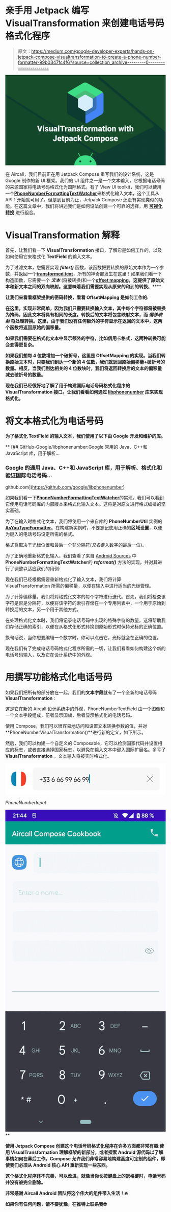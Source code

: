 # 亲手用 Jetpack 编写 VisualTransformation 来创建电话号码格式化程序

> 原文：<https://medium.com/google-developer-experts/hands-on-jetpack-compose-visualtransformation-to-create-a-phone-number-formatter-99b0347fc4f6?source=collection_archive---------0----------------------->

![](img/7c970f69eb313d3872ef47514ab89517.png)

在 Aircall，我们目前正在用 Jetpack Compose 重写我们的设计系统，这是 Google 制作的新 UI 框架。我们的 UI 组件之一是一个文本输入，它根据电话号码的来源国家将电话号码格式化为国际格式。有了 View UI toolkit，我们可以使用一个[**PhoneNumberFormattingTextWatcher**](https://developer.android.com/reference/android/telephony/PhoneNumberFormattingTextWatcher)来格式化输入文本，这个工具从 API 1 开始就可用了。但是到目前为止，Jetpack Compose 还没有实现类似的功能。在这篇文章中，我们将讲述我们是如何设法创建一个可靠的选择，用 [**可视化转换**](https://developer.android.com/reference/kotlin/androidx/compose/ui/text/input/VisualTransformation) 进行组合。

# VisualTransformation 解释

首先，让我们看一下 **VisualTransformation** 接口，了解它是如何工作的，以及如何使用它来格式化 **TextField** 的输入文本。

为了过滤文本，您需要实现 ***filter()*** 函数，该函数把要转换的原始文本作为一个参数，并返回一个[**transformed text**](https://developer.android.com/reference/kotlin/androidx/compose/ui/text/input/TransformedText)，所有的神奇都发生在这里！如果我们看一下构造函数，它需要一个 ***文本*** (将被转换)和一个[**offset mapping**](https://developer.android.com/reference/kotlin/androidx/compose/ui/text/input/OffsetMapping)**，这提供了原始文本和新文本之间的双向映射。这意味着我们需要实现从原来的和**到**的转换**。****

**让我们来看看框架提供的密码转换，看看 OffsetMapping 是如何工作的:**

**在这里，实现非常简单，因为我们只需要转换输入文本，其中每个字符都将被替换为掩码，因此文本将具有相同的长度。转换后的文本将包含映射文本，而 ***偏移映射*** 将处理转换。这里，由于我们没有任何额外的字符显示在返回的文本中，这两个函数将返回原始的偏移量。**

**如果我们需要在格式化文本中显示额外的字符，比如信用卡格式，这两种转换可能会变得更复杂。**

**如果我们想每 4 位数增加一个破折号，这里是 **OffsetMapping** 的实现。当我们转换原始文本时，只要我们到达一个新的 4 位数，我们就返回原始偏移量+破折号的数量。相反，当我们到达相关的 4 位数块时，我们将返回转换后的文本的偏移量减去破折号的数量。**

**现在我们已经很好地了解了用于构建国际电话号码格式化程序的 **VisualTransformation** 接口。让我们看看如何通过 [**libphonenumber**](https://github.com/google/libphonenumber) 库来实现格式化。**

# **将文本格式化为电话号码**

**为了格式化 TextField 的输入文本，我们使用了以下由 Google 开发和维护的库。**

**[](https://github.com/google/libphonenumber) [## GitHub-Google/libphonenumber:Google 常用的 Java、C++和 JavaScript 库，用于解析…

### Google 的通用 Java、C++和 JavaScript 库，用于解析、格式化和验证国际电话号码…

github.com](https://github.com/google/libphonenumber) 

如果我们看一下[**PhoneNumberFormattingTextWatcher**](https://developer.android.com/reference/android/telephony/PhoneNumberFormattingTextWatcher)的实现，我们可以看到它使用电话号码库的内部版本来格式化输入文本。这将是对原文进行格式编排的坚实基础。

为了在输入时格式化文本，我们将使用一个来自库的 **PhoneNumberUtil** 实例的[**AsYouTypeFormatter**](https://github.com/google/libphonenumber/blob/master/java/libphonenumber/src/com/google/i18n/phonenumbers/AsYouTypeFormatter.java)。在构建新实例时，不要忘记使用正确的**区域设置**，以便为键入的电话号码设定所需的格式。

格式将取决于光标位置和最后一个非分隔符(*又名*键入数字的最后一位)。

为了正确地重新格式化输入，我们查看了来自 [Android Sources](https://android.googlesource.com/platform/frameworks/base/+/master/telephony/java/android/telephony/PhoneNumberFormattingTextWatcher.java#130) 中**PhoneNumberFormattingTextWatcher**的 ***reformat()*** 方法的实现，并对其进行了调整以适应我们的用例:

现在我们已经根据需要重新格式化了输入文本，我们将计算 VisualTransformation 所需的偏移量，以便在输入中进行适当的光标管理。

为了计算偏移量，我们将对格式化文本的每个字符进行迭代。首先，我们将检查该字符是否是分隔符，以便将该字符的索引存储在一个专用列表中，一个用于原始到转换后的文本，另一个用于其他方式。

在处理格式化文本时，我们将记录电话号码中出现的特殊字符的数量。这将帮助我们存储正确的索引，以便在从格式化形式转换到原始形式时保持光标的正确位置。

换句话说，当你想要编辑一个数字时，你可以点击它，光标就会在正确的位置。

现在我们有了完成电话号码格式化程序所需的一切，让我们看看如何构建这个新的电话号码输入，以及它在设计系统中的外观。

# 用撰写功能格式化电话号码

如果我们把所有的部分放在一起，我们的**文本字段**就有了一个全新的电话号码 **VisualTransformation** :

这是它在新的 Aircall 设计系统中的外观，PhoneNumberTextField 由一个图像和一个文本字段组成，前者显示国旗，后者显示格式化的电话号码。

使用 Compose，我们可以很容易地访问和设置文本转换参数的值，并对**PhoneNumberVisualTransformation()**进行新的定义，如下所示。

然后，我们可以构建一个自定义的 Composable，它可以检测国家代码并设置相应的标志，或者直接选择国家标志，以避免在输入文本中键入国际扩展名。多亏了 **VisualTransformation** ，文本输入将被实时格式化。

![](img/3a9b96f104e4a21bd79e974327d79bbd.png)

*PhoneNumberInput*

![](img/1a9ad4e4eb57497d0751a48f7e129750.png)**

**使用 Jetpack Compose 创建这个电话号码格式化程序在许多方面都非常有趣:使用 **VisualTransformation** 理解框架的新部分，或者探索 Android 源代码以了解事情如何在幕后工作。Compose 允许我们非常容易地构建高度可定制的组件，即使我们必须从 Android 核心 API 重新实现一些东西。**

**这个格式化程序还不完善，可以改进，就像当你长按键盘上的退格键时，电话号码并没有被完全删除。**

**非常感谢 Aircall Android 团队将这个伟大的组件带入生活！🔥**

**如果你有任何问题，请不要犹豫，在推特上联系我🤓**